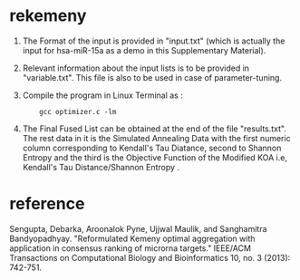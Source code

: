# rekemeny
1. The Format of the input is provided in "input.txt" (which is actually the input for hsa-miR-15a as a demo in this Supplementary Material).

2. Relevant information about the input lists is to be provided in "variable.txt". This file is also to be used in case of parameter-tuning.

3. Compile the program in Linux Terminal as : 
	       
		   gcc optimizer.c -lm

4. The Final Fused List can be obtained at the end of the file "results.txt". The rest data in it is the Simulated Annealing Data with the 
   first numeric column corresponding to Kendall's Tau Diatance, second to Shannon Entropy and the third is the Objective Function of the 
   Modified KOA i.e, Kendall's Tau Distance/Shannon Entropy .

# reference
Sengupta, Debarka, Aroonalok Pyne, Ujjwal Maulik, and Sanghamitra Bandyopadhyay. "Reformulated Kemeny optimal aggregation with application in consensus ranking of microrna targets." IEEE/ACM Transactions on Computational Biology and Bioinformatics 10, no. 3 (2013): 742-751.
